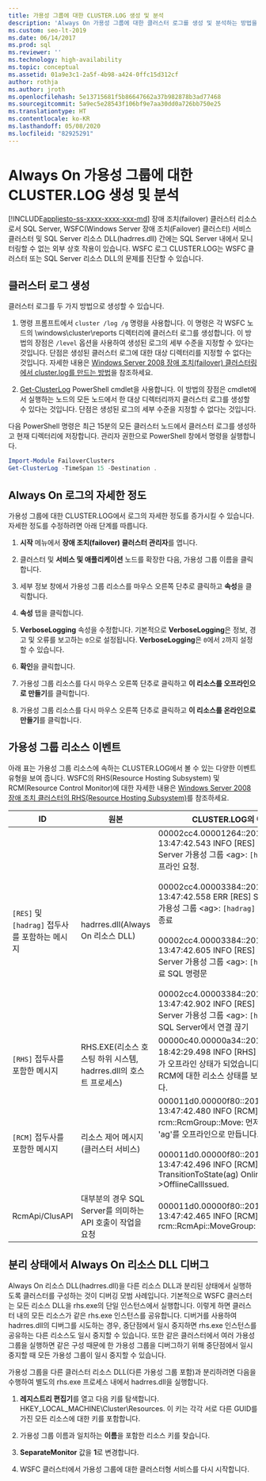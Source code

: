 ```yaml
---
title: 가용성 그룹에 대한 CLUSTER.LOG 생성 및 분석
description: 'Always On 가용성 그룹에 대한 클러스터 로그를 생성 및 분석하는 방법을 설명합니다. '
ms.custom: seo-lt-2019
ms.date: 06/14/2017
ms.prod: sql
ms.reviewer: ''
ms.technology: high-availability
ms.topic: conceptual
ms.assetid: 01a9e3c1-2a5f-4b98-a424-0ffc15d312cf
author: rothja
ms.author: jroth
ms.openlocfilehash: 5e13715681f5b86647662a37b982878b3ad77468
ms.sourcegitcommit: 5a9ec5e28543f106bf9e7aa30dd0a726bb750e25
ms.translationtype: HT
ms.contentlocale: ko-KR
ms.lasthandoff: 05/08/2020
ms.locfileid: "82925291"
---
```

# <a name="generate-and-analyze-the-clusterlog-for-an-always-on-availability-group"></a>Always On 가용성 그룹에 대한 CLUSTER.LOG 생성 및 분석
[!INCLUDE[appliesto-ss-xxxx-xxxx-xxx-md](../../../includes/appliesto-ss-xxxx-xxxx-xxx-md.md)]
  장애 조치(failover) 클러스터 리소스로서 SQL Server, WSFC(Windows Server 장애 조치(Failover) 클러스터) 서비스 클러스터 및 SQL Server 리소스 DLL(hadrres.dll) 간에는 SQL Server 내에서 모니터링할 수 없는 외부 상호 작용이 있습니다. WSFC 로그 CLUSTER.LOG는 WSFC 클러스터 또는 SQL Server 리소스 DLL의 문제를 진단할 수 있습니다. 
  
## <a name="generate-cluster-log"></a>클러스터 로그 생성  
 클러스터 로그를 두 가지 방법으로 생성할 수 있습니다.  
  
1.  명령 프롬프트에서 `cluster /log /g` 명령을 사용합니다. 이 명령은 각 WSFC 노드의 \windows\cluster\reports 디렉터리에 클러스터 로그를 생성합니다. 이 방법의 장점은 `/level` 옵션을 사용하여 생성된 로그의 세부 수준을 지정할 수 있다는 것입니다. 단점은 생성된 클러스터 로그에 대한 대상 디렉터리를 지정할 수 없다는 것입니다. 자세한 내용은 [Windows Server 2008 장애 조치(failover) 클러스터링에서 cluster.log를 만드는 방법](https://techcommunity.microsoft.com/t5/failover-clustering/how-to-create-the-cluster-log-in-windows-server-2008-failover/ba-p/371283)을 참조하세요.  
  
2.  [Get-ClusterLog](https://technet.microsoft.com/library/ee461045.aspx) PowerShell cmdlet을 사용합니다. 이 방법의 장점은 cmdlet에서 실행하는 노드의 모든 노드에서 한 대상 디렉터리까지 클러스터 로그를 생성할 수 있다는 것입니다. 단점은 생성된 로그의 세부 수준을 지정할 수 없다는 것입니다.  
  
 다음 PowerShell 명령은 최근 15분의 모든 클러스터 노드에서 클러스터 로그를 생성하고 현재 디렉터리에 저장합니다. 관리자 권한으로 PowerShell 창에서 명령을 실행합니다.  
  
```powershell  
Import-Module FailoverClusters   
Get-ClusterLog -TimeSpan 15 -Destination .  
```  
  
## <a name="always-on-log-verbosity"></a>Always On 로그의 자세한 정도  
 가용성 그룹에 대한 CLUSTER.LOG에서 로그의 자세한 정도를 증가시킬 수 있습니다. 자세한 정도를 수정하려면 아래 단계를 따릅니다.  
  
1.  **시작** 메뉴에서 **장애 조치(failover) 클러스터 관리자**를 엽니다.  
  
2.  클러스터 및 **서비스 및 애플리케이션** 노드를 확장한 다음, 가용성 그룹 이름을 클릭합니다.  
  
3.  세부 정보 창에서 가용성 그룹 리소스를 마우스 오른쪽 단추로 클릭하고 **속성**을 클릭합니다.  
  
4.  **속성** 탭을 클릭합니다.  
  
5.  **VerboseLogging** 속성을 수정합니다. 기본적으로 **VerboseLogging**은 정보, 경고 및 오류를 보고하는 `0`으로 설정됩니다. **VerboseLogging**은 `0`에서 `2`까지 설정할 수 있습니다.  
  
6.  **확인**을 클릭합니다.  
  
7.  가용성 그룹 리소스를 다시 마우스 오른쪽 단추로 클릭하고 **이 리소스를 오프라인으로 만들기**를 클릭합니다.  
  
8.  가용성 그룹 리소스를 다시 마우스 오른쪽 단추로 클릭하고 **이 리소스를 온라인으로 만들기**를 클릭합니다.  
  
## <a name="availability-group-resource-events"></a>가용성 그룹 리소스 이벤트  
 아래 표는 가용성 그룹 리소스에 속하는 CLUSTER.LOG에서 볼 수 있는 다양한 이벤트 유형을 보여 줍니다. WSFC의 RHS(Resource Hosting Subsystem) 및 RCM(Resource Control Monitor)에 대한 자세한 내용은 [Windows Server 2008 장애 조치 클러스터의 RHS(Resource Hosting Subsystem)](https://blogs.technet.com/b/askcore/archive/2009/11/23/resource-hosting-subsystem-rhs-in-windows-server-2008-failover-clusters.aspx)를 참조하세요.  
  
|ID|원본|CLUSTER.LOG의 예|  
|----------------|------------|------------------------------|  
|`[RES]` 및 `[hadrag]` 접두사를 포함하는 메시지|hadrres.dll(Always On 리소스 DLL)|00002cc4.00001264::2011/08/05-13:47:42.543 INFO  [RES] SQL Server 가용성 그룹 \<ag>: `[hadrag]` 오프라인 요청.<br /><br /> 00002cc4.00003384::2011/08/05-13:47:42.558 ERR   [RES] SQL Server 가용성 그룹 \<ag>: `[hadrag]` 임대 스레드 종료<br /><br /> 00002cc4.00003384::2011/08/05-13:47:42.605 INFO  [RES] SQL Server 가용성 그룹 \<ag>: `[hadrag]` 무료 SQL 명령문<br /><br /> 00002cc4.00003384::2011/08/05-13:47:42.902 INFO  [RES] SQL Server 가용성 그룹 \<ag>: `[hadrag]` SQL Server에서 연결 끊기|  
|`[RHS]` 접두사를 포함한 메시지|RHS.EXE(리소스 호스팅 하위 시스템, hadrres.dll의 호스트 프로세스)|00000c40.00000a34::2011/08/10-18:42:29.498 INFO  [RHS] 리소스 ag가 오프라인 상태가 되었습니다. RHS는 RCM에 대한 리소스 상태를 보고할 것입니다.|  
|`[RCM]` 접두사를 포함한 메시지|리소스 제어 메시지(클러스터 서비스)|000011d0.00000f80::2011/08/05-13:47:42.480 INFO  [RCM] rcm::RcmGroup::Move: 먼저 그룹 'ag'를 오프라인으로 만듭니다...<br /><br /> 000011d0.00000f80::2011/08/05-13:47:42.496 INFO  [RCM] TransitionToState(ag) Online-->OfflineCallIssued.|  
|RcmApi/ClusAPI|대부분의 경우 SQL Server를 의미하는 API 호출이 작업을 요청|000011d0.00000f80::2011/08/05-13:47:42.465 INFO  [RCM] rcm::RcmApi::MoveGroup: (ag, 2)|  
  
## <a name="debug-always-on-resource-dll-in-isolation"></a>분리 상태에서 Always On 리소스 DLL 디버그  
 Always On 리소스 DLL(hadrres.dll)을 다른 리소스 DLL과 분리된 상태에서 실행하도록 클러스터를 구성하는 것이 디버깅 모범 사례입니다. 기본적으로 WSFC 클러스터는 모든 리소스 DLL을 rhs.exe의 단일 인스턴스에서 실행합니다. 이렇게 하면 클러스터 내의 모든 리소스가 같은 rhs.exe 인스턴스를 공유합니다. 디버거를 사용하여 hadrres.dll의 디버그를 시도하는 경우, 중단점에서 일시 중지하면 rhs.exe 인스턴스를 공유하는 다른 리소스도 일시 중지할 수 있습니다. 또한 같은 클러스터에서 여러 가용성 그룹을 실행하면 같은 구성 때문에 한 가용성 그룹을 디버그하기 위해 중단점에서 일시 중지할 때 모든 가용성 그룹이 일시 중지할 수 있습니다.  
  
 가용성 그룹을 다른 클러스터 리소스 DLL(다른 가용성 그룹 포함)과 분리하려면 다음을 수행하여 별도의 rhs.exe 프로세스 내에서 hadrres.dll을 실행합니다.  
  
1.  **레지스트리 편집기**를 열고 다음 키를 탐색합니다. HKEY_LOCAL_MACHINE\Cluster\Resources. 이 키는 각각 서로 다른 GUID를 가진 모든 리소스에 대한 키를 포함합니다.  
  
2.  가용성 그룹 이름과 일치하는 **이름**을 포함한 리소스 키를 찾습니다.  
  
3.  **SeparateMonitor** 값을 **1**로 변경합니다.  
  
4.  WSFC 클러스터에서 가용성 그룹에 대한 클러스터형 서비스를 다시 시작합니다.  
  
  
